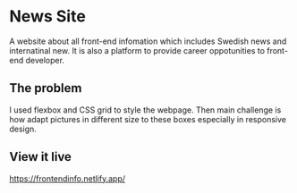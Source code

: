 # News Site

A website about all front-end infomation which includes Swedish news and internatinal new. It is also a platform to provide career oppotunities to front-end developer.

## The problem

I used flexbox and CSS grid to style the webpage. Then main challenge is how adapt pictures in different size to these boxes especially in responsive design.


## View it live
https://frontendinfo.netlify.app/
